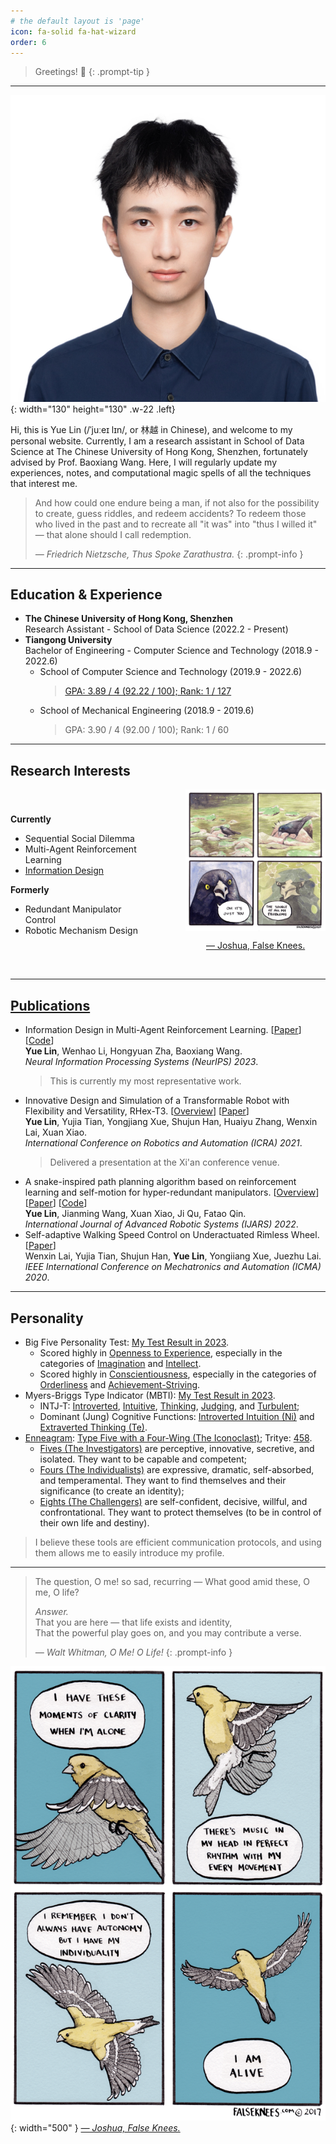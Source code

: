 ```yaml
---
# the default layout is 'page'
icon: fa-solid fa-hat-wizard
order: 6
---
```


> Greetings! 🎉
{: .prompt-tip }

---
<!-- ![me](/assets/img/photo.png){: width="130" height="130" .w-22 .left} -->
![me](/assets/img/photo2.jpeg){: width="130" height="130" .w-22 .left}


Hi, this is Yue Lin (/ˈjuːeɪ lɪn/, or 林越 in Chinese), and welcome to my personal website. 
Currently, I am a research assistant in School of Data Science at The Chinese University of Hong Kong, Shenzhen, fortunately advised by Prof. Baoxiang Wang.
Here, I will regularly update my experiences, notes, and computational magic spells of all the techniques that interest me.
<br clear="all"/>

> And how could one endure being a man, if not also for the possibility to create, guess riddles, and redeem accidents?
> To redeem those who lived in the past and to recreate all "it was" into "thus I willed it" — that alone should I call redemption.
> 
> *— Friedrich Nietzsche, Thus Spoke Zarathustra.*
{: .prompt-info }

---

## Education & Experience
- **The Chinese University of Hong Kong, Shenzhen**  
  Research Assistant - School of Data Science (2022.2 - Present)
- **Tiangong University**  
  Bachelor of Engineering - Computer Science and Technology (2018.9 - 2022.6)
    - School of Computer Science and Technology (2019.9 - 2022.6)  
        > [GPA:  3.89 / 4 (92.22 / 100); Rank: 1 / 127](https://yuelin301.github.io/posts/Certification-Rank/)
    - School of Mechanical Engineering (2018.9 - 2019.6)  
        > GPA:  3.90 / 4 (92.00 / 100); Rank: 1 / 60

<!-- <div style="height: 20px;"></div>

<p style="text-align:left;height:20px;"><b>
The Chinese University of Hong Kong, Shenzhen</b><span style="float:right;">
Shenzhen, China</span></p >

<p style="text-align:left;height:20px;">
Research Assistant - School of Data Science<span style="float:right;">
2022.2 - Present</span></p >

<div style="height: 15px;"></div>

<p style="text-align:left;height:20px;"><b>
Tiangong University</b><span style="float:right;">
Tianjin, China</span></p >

<p style="text-align:left;height:20px;">
Bachelor of Engineering - Computer Science and Technology<span style="float:right;">
2018.9 - 2022.6</span></p >

<div class="align-container" style="color:DarkGray;">
    <span style="text-align:left;height:20px;"><b>
        Major: Computer Science and Technology</b><span style="float:right;">
        2019.9 - 2022.6</span></span>
    <div class="align-content">
        <span style="margin-right: 2em;">GPA:  3.89 / 4 (92.22 / 100)</span><span>Rank: 1 / 127</span>
    </div>
</div>

<div class="align-container" style="color:DarkGray;">
    <span style="text-align:left;height:20px;"><b>
    Major: Mechanical Engineering</b><span style="float:right;">
    2018.9 - 2019.6</span></span>
    <div class="align-content">
        <span style="margin-right: 2em;">GPA: 3.90 / 4 (92.00 / 100)</span><span>Rank: 1 / 60</span>
    </div>
</div>

<div style="height: 25px;"></div> -->

---

## Research Interests

<!-- ![pic1](/assets/img/about/crow1.png){: width="250" .w-50 .left}
_[— Joshua, False Knees.](https://falseknees.com/about.html)_ -->

<!-- *Currently*
- Multi-Agent Reinforcement Learning
- [Information Design](https://yuelin301.github.io/posts/Information-Design-10min/)
- Sequential Social Dilemma

*Formerly*
- Redundant Manipulator Control
- Robotic Mechanism Design -->


<style>
  .flex-container {
    display: flex;
    justify-content: flex-start;
    align-items: stretch;
  }
  .flex-item {
    /* width: 45%; */
    width: 300px;
    display: flex;
    flex-direction: column;
    justify-content: center;
  }
  .spacer {
    width: 15%;
  }
  .auto-spacer {
    flex-grow: 1;
  }
  @media (max-width: 768px) {
    .flex-container {
      flex-direction: column;
      align-items: center;
    }
    .flex-item, .spacer, .auto-spacer {
      width: 85%;
    }
  }
</style>

<div class="flex-container">
  <div class="flex-item">
    <div>
      <p><strong>Currently</strong></p>
      <ul>
        <li>Sequential Social Dilemma</li>
        <li>Multi-Agent Reinforcement Learning</li>
        <li><a href="https://yuelin301.github.io/posts/Information-Design-10min/">Information Design</a></li>
      </ul>
      <p><strong>Formerly</strong></p>
      <ul>
        <li>Redundant Manipulator Control</li>
        <li>Robotic Mechanism Design</li>
      </ul>
    </div>
  </div>
  <div class="spacer"></div>
  <div class="flex-item" style="text-align: center;">
    <img src="/assets/img/about/crow1.png" alt="pic1" style="max-height: 100%; margin: auto;" />
    <p><a href="https://falseknees.com/about.html">— Joshua, False Knees.</a></p>
  </div>
  <div class="auto-spacer"></div>
</div>

<br clear="all"/>

---

## [Publications](https://scholar.google.com/citations?user=fbvQHX4AAAAJ&hl=zh-CN)
- Information Design in Multi-Agent Reinforcement Learning. [[Paper](https://arxiv.org/abs/2305.06807)] [[Code](https://github.com/YueLin301/InformationDesignMARL)]  
    **Yue Lin**, Wenhao Li, Hongyuan Zha, Baoxiang Wang.  
    *Neural Information Processing Systems (NeurIPS) 2023*.
    > This is currently my most representative work.
- Innovative Design and Simulation of a Transformable Robot with Flexibility and Versatility, RHex-T3. [[Overview](https://yuelin301.github.io/posts/RHex-T3/)] [[Paper](https://ieeexplore.ieee.org/abstract/document/9561060)]  
    **Yue Lin**, Yujia Tian, Yongjiang Xue, Shujun Han, Huaiyu Zhang, Wenxin Lai, Xuan Xiao.  
    *International Conference on Robotics and Automation (ICRA) 2021*.
    > Delivered a presentation at the Xi'an conference venue.
- A snake-inspired path planning algorithm based on reinforcement learning and self-motion for hyper-redundant manipulators. [[Overview](https://yuelin301.github.io/posts/SSCC/)] [[Paper](https://journals.sagepub.com/doi/full/10.1177/17298806221110022)] [[Code](https://github.com/YueLin301/Swinging-Search-Crawling-Control)]  
    **Yue Lin**, Jianming Wang, Xuan Xiao, Ji Qu, Fatao Qin.  
    *International Journal of Advanced Robotic Systems (IJARS) 2022*. 
- Self-adaptive Walking Speed Control on Underactuated Rimless Wheel. [[Paper](https://ieeexplore.ieee.org/abstract/document/9233853)]  
    Wenxin Lai, Yujia Tian, Shujun Han, **Yue Lin**, Yongiiang Xue, Juezhu Lai.  
    *IEEE International Conference on Mechatronics and Automation (ICMA) 2020*.

<!-- ---

## Honors & Awards
- First Prize in the 16th Tianjin "The Challenge Cup" Competition - 2021.6
- First Prize of the President's Scholarship (Top: 3%), Tiangong University - 2020.12
- Second Prize of the President's Scholarship (Top: 10%), Tiangong University - 2018.12 & 2019.12
- Third Prize in the 15th Tianjin "The Projection Mapping Contest" Competition - 2019.5

---

## Campus Involvement
- Assisted classmates in preparing for final exams during the pandemic. Check out my [mind map notes](https://github.com/YueLin301/MindMap-bakcup).
- Initiated and organized a weekly seminar on Advanced Mathematics for classmates, promoting a harmonious learning environment.

The high-scoring courses at the undergraduate level include the following: 
  - **Mathematics:** Advanced Mathematics (100), Discrete Mathematics (96);
  - **Computer Science:** Compiler Theory (99), Embedded System Design (99), Software Engineering (98), Operating System (95), Computer Networks (96), Curriculum Design on Database (95), Application Development Practice (97), Internet of Things Technology (99), Software Development Practice (95), Distributed and Cloud Computing (95);
  - **Artificial Intelligence:** Digital Image Processing (98), Speech Recognition and Natural Language Understanding (96), Computerized Vision (96), Machine Learning (95);
  - **Robotics:** Intelligent Mobile Robot (99), Electrical and Electronic Technology (98), College Physics (97). -->


---

## Personality
- Big Five Personality Test: [My Test Result in 2023](https://bigfive-test.com/result/649d06c585aaa70008135b20).
  - Scored highly in [Openness to Experience](https://bigfive-test.com/result/649d06c585aaa70008135b20#openness%20to%20experience), especially in the categories of [Imagination](https://bigfive-test.com/result/649d06c585aaa70008135b20#imagination) and [Intellect](https://bigfive-test.com/result/649d06c585aaa70008135b20#intellect).
  - Scored highly in [Conscientiousness](https://bigfive-test.com/result/649d06c585aaa70008135b20#conscientiousness), especially in the categories of [Orderliness](https://bigfive-test.com/result/649d06c585aaa70008135b20#orderliness) and [Achievement-Striving](https://bigfive-test.com/result/649d06c585aaa70008135b20#achievement-striving).
- Myers-Briggs Type Indicator (MBTI): [My Test Result in 2023](https://www.16personalities.com/profiles/8dc4f03308407). 
  - INTJ-T: [Introverted](https://www.16personalities.com/articles/mind-introverted-vs-extraverted), [Intuitive](https://www.16personalities.com/articles/energy-intuitive-vs-observant), [Thinking](https://www.16personalities.com/articles/nature-thinking-vs-feeling), [Judging](https://www.16personalities.com/articles/tactics-judging-vs-prospecting), and [Turbulent](https://www.16personalities.com/articles/identity-assertive-vs-turbulent);
  - Dominant (Jung) Cognitive Functions: [Introverted Intuition (Ni)](https://en.wikipedia.org/wiki/Jungian_cognitive_functions#Introverted_intuition) and [Extraverted Thinking (Te)](https://en.wikipedia.org/wiki/Jungian_cognitive_functions#Extraverted_thinking).
- [Enneagram](https://www.enneagraminstitute.com/type-descriptions): [Type Five with a Four-Wing (The Iconoclast)](https://www.enneagraminstitute.com/type-5); Tritye: [458](https://wiki.personality-database.com/books/enneagram/page/458-the-scholar-archetype).
  - [Fives (The Investigators)](https://www.enneagraminstitute.com/type-5) are perceptive, innovative, secretive, and isolated. They want to be capable and competent;
  - [Fours (The Individualists)](https://www.enneagraminstitute.com/type-4) are expressive, dramatic, self-absorbed, and temperamental. They want to find themselves and their significance (to create an identity);
  - [Eights (The Challengers)](https://www.enneagraminstitute.com/type-8) are self-confident, decisive, willful, and confrontational. They want to protect themselves (to be in control of their own life and destiny).

> I believe these tools are efficient communication protocols, and using them allows me to easily introduce my profile.

---
<!-- > Oh me! Oh life! of the questions of these recurring,  
> Of the endless trains of the faithless, of cities fill’d with the foolish,  
> Of myself forever reproaching myself, (for who more foolish than I, and who more faithless?)  
> Of eyes that vainly crave the light, of the objects mean, of the struggle ever renew’d,  
> Of the poor results of all, of the plodding and sordid crowds I see around me,  
> Of the empty and useless years of the rest, with the rest me intertwined, -->
> The question, O me! so sad, recurring — What good amid these, O me, O life?  
> 
> *Answer.*  
> That you are here — that life exists and identity,  
> That the powerful play goes on, and you may contribute a verse.  
> 
> *— Walt Whitman, O Me! O Life!*
{: .prompt-info }


![pic2](/assets/img/about/bird1.png){: width="500" }
_[— Joshua, False Knees.](https://falseknees.com/about.html)_
